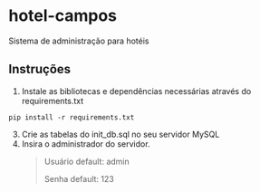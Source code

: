 # hotel-campos
Sistema de administração para hotéis

## Instruções
1. Instale as bibliotecas e dependências necessárias através do requirements.txt
```
pip install -r requirements.txt
```
   
3. Crie as tabelas do init_db.sql no seu servidor MySQL
4. Insira o administrador do servidor.
   > Usuário default: admin
   > 
   > Senha default: 123
